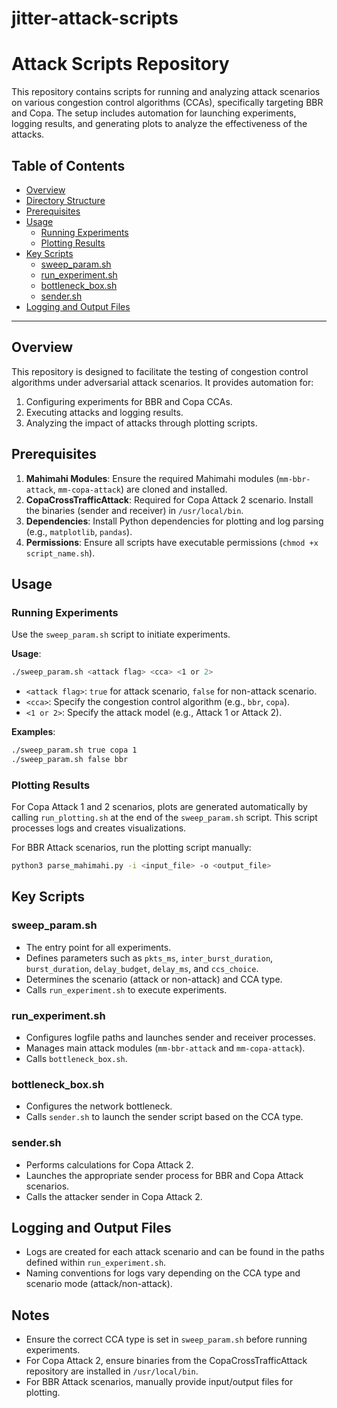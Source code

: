 # jitter-attack-scripts
# Attack Scripts Repository

This repository contains scripts for running and analyzing attack scenarios on various congestion control algorithms (CCAs), specifically targeting BBR and Copa. The setup includes automation for launching experiments, logging results, and generating plots to analyze the effectiveness of the attacks.

## Table of Contents
- [Overview](#overview)
- [Directory Structure](#directory-structure)
- [Prerequisites](#prerequisites)
- [Usage](#usage)
  - [Running Experiments](#running-experiments)
  - [Plotting Results](#plotting-results)
- [Key Scripts](#key-scripts)
  - [sweep_param.sh](#sweep_paramsh)
  - [run_experiment.sh](#run_experimentsh)
  - [bottleneck_box.sh](#bottleneck_boxsh)
  - [sender.sh](#sendersh)
- [Logging and Output Files](#logging-and-output-files)

---

## Overview
This repository is designed to facilitate the testing of congestion control algorithms under adversarial attack scenarios. It provides automation for:

1. Configuring experiments for BBR and Copa CCAs.
2. Executing attacks and logging results.
3. Analyzing the impact of attacks through plotting scripts.

## Prerequisites
1. **Mahimahi Modules**: Ensure the required Mahimahi modules (`mm-bbr-attack`, `mm-copa-attack`) are cloned and installed.
2. **CopaCrossTrafficAttack**: Required for Copa Attack 2 scenario. Install the binaries (sender and receiver) in `/usr/local/bin`.
3. **Dependencies**: Install Python dependencies for plotting and log parsing (e.g., `matplotlib`, `pandas`).
4. **Permissions**: Ensure all scripts have executable permissions (`chmod +x script_name.sh`).

## Usage

### Running Experiments
Use the `sweep_param.sh` script to initiate experiments.

**Usage**:
```bash
./sweep_param.sh <attack flag> <cca> <1 or 2>
```

- `<attack flag>`: `true` for attack scenario, `false` for non-attack scenario.
- `<cca>`: Specify the congestion control algorithm (e.g., `bbr`, `copa`).
- `<1 or 2>`: Specify the attack model (e.g., Attack 1 or Attack 2).

**Examples**:
```bash
./sweep_param.sh true copa 1
./sweep_param.sh false bbr
```

### Plotting Results
For Copa Attack 1 and 2 scenarios, plots are generated automatically by calling `run_plotting.sh` at the end of the `sweep_param.sh` script. This script processes logs and creates visualizations.

For BBR Attack scenarios, run the plotting script manually:
```bash
python3 parse_mahimahi.py -i <input_file> -o <output_file>
```

## Key Scripts

### sweep_param.sh
- The entry point for all experiments.
- Defines parameters such as `pkts_ms`, `inter_burst_duration`, `burst_duration`, `delay_budget`, `delay_ms`, and `ccs_choice`.
- Determines the scenario (attack or non-attack) and CCA type.
- Calls `run_experiment.sh` to execute experiments.

### run_experiment.sh
- Configures logfile paths and launches sender and receiver processes.
- Manages main attack modules (`mm-bbr-attack` and `mm-copa-attack`).
- Calls `bottleneck_box.sh`.

### bottleneck_box.sh
- Configures the network bottleneck.
- Calls `sender.sh` to launch the sender script based on the CCA type.

### sender.sh
- Performs calculations for Copa Attack 2.
- Launches the appropriate sender process for BBR and Copa Attack scenarios.
- Calls the attacker sender in Copa Attack 2.

## Logging and Output Files
- Logs are created for each attack scenario and can be found in the paths defined within `run_experiment.sh`.
- Naming conventions for logs vary depending on the CCA type and scenario mode (attack/non-attack).

## Notes
- Ensure the correct CCA type is set in `sweep_param.sh` before running experiments.
- For Copa Attack 2, ensure binaries from the CopaCrossTrafficAttack repository are installed in `/usr/local/bin`.
- For BBR Attack scenarios, manually provide input/output files for plotting.




